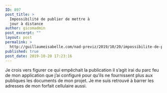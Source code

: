 ```yaml
---
ID: 897
post_title: >
  Impossibilité de publier de mettre à
  jour à distance
author: gicomadmin
post_excerpt: ""
layout: post
permalink: >
  http://guillaumeisabelle.com/nad-previz/2019/10/20/impossibilite-de-publier-de-mettre-a-jour-a-distance/
published: true
post_date: 2019-10-20 17:23:16
---
```

<!-- wp:paragraph -->

Je crois vers figurer ce qui empêchait la publication il s’agit irai du parc feu de mon application que j’ai configuré pour qu’ils ne fournissent plus aux publiques les documents de mon projet. Je me suis retrouvé à barrer les adresses de mon forfait cellulaire aussi.

<!-- /wp:paragraph -->